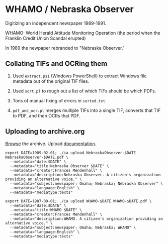 # WHAMO / Nebraska Observer

Digitizing an independent newspaper 1989-1991.

WHAMO: World Herald Attitude Monitoring Operation (the period when the Franklin Credit Union Scandal erupted)

In 1989 the newpaper rebranded to "Nebraska Observer."

## Collating TIFs and OCRing them

1. Used `extract.ps1` (Windows PowerShell) to extract Windows file metadata out of the original TIF files.

2. Used `sort.pl` to rough out a list of which TIFs should be which PDFs.

3. Tons of manual fixing of errors in `sorted.txt`.

4. `pdf_and_ocr.pl` merges multiple TIFs into a single TIF, converts that TIF to PDF, and then OCRs that PDF.

## Uploading to archive.org

[Browse](https://archive.org/search?query=creator%3A%22Frances+Mendenhall%22) the archive.
Upload [documentation](https://archive.org/developers/internetarchive/cli.html#upload).

```
export DATE=1989-02-01; ./ia upload NebraskaObserver-$DATE NebraskaObserver-$DATE.pdf \
  --metadata="date:$DATE" \
  --metadata="title:Nebraska Observer $DATE" \
  --metadata="creator:Frances Mendenhall" \
  --metadata="description:Nebraska Observer. A citizen's organization providing an alternative voice." \
  --metadata="subject:newspaper; Omaha; Nebraska; Nebraska Observer" \
  --metadata="language:English" \
  --metadata="mediatype:texts"

export DATE=1987-09-01; ./ia upload WHAMO-$DATE WHAMO-$DATE.pdf \
  --metadata="date:$DATE" \
  --metadata="title:WHAMO $DATE" \
  --metadata="creator:Frances Mendenhall" \
  --metadata="description:WHAMO. A citizen's organization providing an alternative voice." \
  --metadata="subject:newspaper; Omaha; Nebraska; WHAMO" \
  --metadata="language:English" \
  --metadata="mediatype:texts"
```

